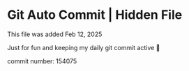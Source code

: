 # Git Auto Commit | Hidden File

This file was added Feb 12, 2025

Just for fun and keeping my daily git commit active 🤪

commit number: 154075

